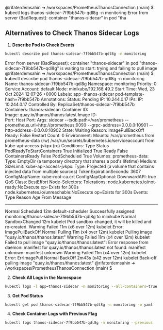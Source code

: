 
@rifaterdemsahin ➜ /workspaces/PrometheusThanosConnection (main) $ kubectl logs thanos-sidecar-7f9bb547b-qdl8g -n monitoring
Error from server (BadRequest): container "thanos-sidecar" in pod "tha

## Alternatives to Check Thanos Sidecar Logs

1. **Describe Pod to Check Events**
  ```sh
  kubectl describe pod thanos-sidecar-7f9bb547b-qdl8g -n monitoring
  ```

  Error from server (BadRequest): container "thanos-sidecar" in pod "thanos-sidecar-7f9bb547b-qdl8g" is waiting to start: trying and failing to pull image
@rifaterdemsahin ➜ /workspaces/PrometheusThanosConnection (main) $   kubectl describe pod thanos-sidecar-7f9bb547b-qdl8g -n monitoring
Name:             thanos-sidecar-7f9bb547b-qdl8g
Namespace:        monitoring
Priority:         0
Service Account:  default
Node:             minikube/192.168.49.2
Start Time:       Wed, 23 Oct 2024 12:07:26 +0000
Labels:           app=thanos-sidecar
                  pod-template-hash=7f9bb547b
Annotations:      <none>
Status:           Pending
IP:               10.244.0.17
IPs:
  IP:           10.244.0.17
Controlled By:  ReplicaSet/thanos-sidecar-7f9bb547b
Containers:
  thanos-sidecar:
    Container ID:  
    Image:         quay.io/thanos/thanos:latest
    Image ID:      
    Port:          <none>
    Host Port:     <none>
    Args:
      sidecar
      --tsdb.path=/var/prometheus
      --prometheus.url=http://prometheus:9090
      --grpc-address=0.0.0.0:10901
      --http-address=0.0.0.0:10902
    State:          Waiting
      Reason:       ImagePullBackOff
    Ready:          False
    Restart Count:  0
    Environment:    <none>
    Mounts:
      /var/prometheus from prometheus-data (rw)
      /var/run/secrets/kubernetes.io/serviceaccount from kube-api-access-jvkpx (ro)
Conditions:
  Type                        Status
  PodReadyToStartContainers   True 
  Initialized                 True 
  Ready                       False 
  ContainersReady             False 
  PodScheduled                True 
Volumes:
  prometheus-data:
    Type:       EmptyDir (a temporary directory that shares a pod's lifetime)
    Medium:     
    SizeLimit:  <unset>
  kube-api-access-jvkpx:
    Type:                    Projected (a volume that contains injected data from multiple sources)
    TokenExpirationSeconds:  3607
    ConfigMapName:           kube-root-ca.crt
    ConfigMapOptional:       <nil>
    DownwardAPI:             true
QoS Class:                   BestEffort
Node-Selectors:              <none>
Tolerations:                 node.kubernetes.io/not-ready:NoExecute op=Exists for 300s
                             node.kubernetes.io/unreachable:NoExecute op=Exists for 300s
Events:
  Type     Reason          Age                   From               Message
  ----     ------          ----                  ----               -------
  Normal   Scheduled       12m                   default-scheduler  Successfully assigned monitoring/thanos-sidecar-7f9bb547b-qdl8g to minikube
  Normal   SandboxChanged  12m                   kubelet            Pod sandbox changed, it will be killed and re-created.
  Warning  Failed          11m (x6 over 12m)     kubelet            Error: ImagePullBackOff
  Normal   Pulling         11m (x4 over 12m)     kubelet            Pulling image "quay.io/thanos/thanos:latest"
  Warning  Failed          11m (x4 over 12m)     kubelet            Failed to pull image "quay.io/thanos/thanos:latest": Error response from daemon: manifest for quay.io/thanos/thanos:latest not found: manifest unknown: manifest unknown
  Warning  Failed          11m (x4 over 12m)     kubelet            Error: ErrImagePull
  Normal   BackOff         2m43s (x42 over 12m)  kubelet            Back-off pulling image "quay.io/thanos/thanos:latest"
@rifaterdemsahin ➜ /workspaces/PrometheusThanosConnection (main) $ 




2. **Check All Logs in the Namespace**
  ```sh
  kubectl logs -l app=thanos-sidecar -n monitoring --all-containers=true
  ```

3. **Get Pod Status**
  ```sh
  kubectl get pod thanos-sidecar-7f9bb547b-qdl8g -n monitoring -o yaml
  ```

4. **Check Container Logs with Previous Flag**
  ```sh
  kubectl logs thanos-sidecar-7f9bb547b-qdl8g -n monitoring --previous
  ```